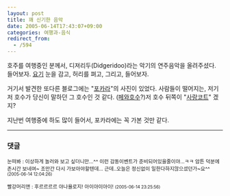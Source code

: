 ```yaml
---
layout: post
title: 꽤 신기한 음악
date: 2005-06-14T17:43:07+09:00
categories: 여행과-음식
redirect_from:
  - /594
---
```


호주를 여행중인 분께서, 디져리두(Didgeridoo)라는 악기의 연주음악을 올려주셨다. 들어보자. <A href=http://blog.naver.com/dipani/120013750444 target=bb>요기</a> 눈을 감고, 허리를 펴고, 그리고, 들어보자.

거기서 발견한 또다른 블로그에는 "<a href="http://blog.naver.com/koreak3/60011006713" target=bb>포카라</a>"의 사진이 있었다. 사람들이 떨어지는, 저기 저 호수가 당신이 말하던 그 호수인 것 같다. (<a href="http://board-1.blueweb.co.kr/board.cgi?id=buddhaeye&bname=lumbini&action=view&unum=16&page=1&SID=5d036c841c6ad732e0842376212836d0" target=bb>페와호수</a>?)저 호수 뒤쪽이 "<a href="http://board-1.blueweb.co.kr/board.cgi?id=buddhaeye&bname=lumbini&action=view&unum=15&page=1&SID=5d036c841c6ad732e0842376212836d0" target=bb>사랑코트</a>" 겠지?

지난번 여행중에 하도 많이 들어서, 포카라에는 꼭 가본 것만 같다.

* * *

### 댓글



<!--- cmt:1013 --->
<!--- mail: --->
<!--- parent:0 --->

<small>눈떠봐 : 이상하게 놀러와 보고 싶더니만...^^ 이런 감동이벤트가 준비되어있을줄이야...ㅋㅋ 암튼 덕분에 존시간 보네여~  조만간 다시 가보아야할텐데...  근데..오늘은 정신없이 일한다하지않으셨던가~요^^ <small>(2005-06-14 12:04:26)</small></small>


<!--- cmt:1014 --->
<!--- mail: --->
<!--- parent:0 --->

<small>빨강머리앤 : 후르르르르 야나욜로지! 아이아이아이! <small>(2005-06-14 23:25:56)</small></small>

